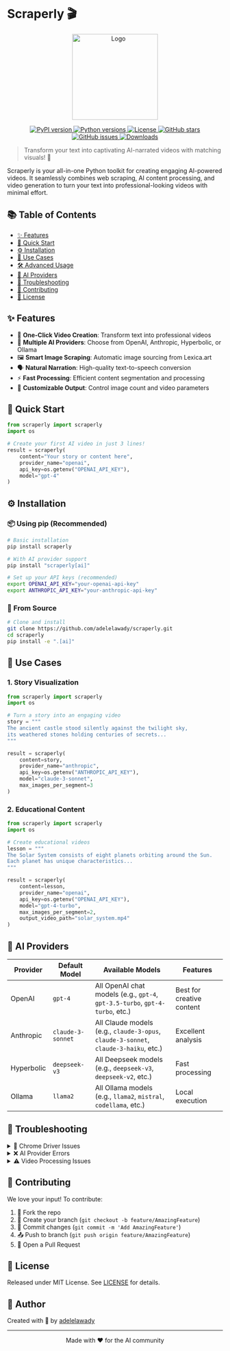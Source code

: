 # Scraperly 🎬 

<p align="center">
  <img src="https://github.com/user-attachments/assets/d2acb889-33a8-4eed-9c24-18b4693e5cfc" alt="Logo" width="200">
</p>

<p align="center">
  <a href="https://pypi.org/project/scraperly/">
    <img src="https://img.shields.io/pypi/v/scraperly.svg" alt="PyPI version">
  </a>
  <a href="https://pypi.org/project/scraperly/">
    <img src="https://img.shields.io/pypi/pyversions/scraperly.svg" alt="Python versions">
  </a>
  <a href="https://github.com/adelelawady/scraperly/blob/main/LICENSE">
    <img src="https://img.shields.io/github/license/adelelawady/scraperly.svg" alt="License">
  </a>
  <a href="https://github.com/adelelawady/scraperly/stargazers">
    <img src="https://img.shields.io/github/stars/adelelawady/scraperly.svg" alt="GitHub stars">
  </a>
  <a href="https://github.com/adelelawady/scraperly/issues">
    <img src="https://img.shields.io/github/issues/adelelawady/scraperly.svg" alt="GitHub issues">
  </a>
  <a href="https://pepy.tech/project/scraperly">
    <img src="https://static.pepy.tech/badge/scraperly" alt="Downloads">
  </a>
</p>

> Transform your text into captivating AI-narrated videos with matching visuals! 🚀

Scraperly is your all-in-one Python toolkit for creating engaging AI-powered videos. It seamlessly combines web scraping, AI content processing, and video generation to turn your text into professional-looking videos with minimal effort.

## 📚 Table of Contents
- [✨ Features](#-features)
- [🚀 Quick Start](#-quick-start)
- [⚙️ Installation](#️-installation)
- [🎯 Use Cases](#-use-cases)
- [🛠️ Advanced Usage](#️-advanced-usage)
- [🤖 AI Providers](#-ai-providers)
- [🔧 Troubleshooting](#-troubleshooting)
- [👥 Contributing](#-contributing)
- [📝 License](#-license)

## ✨ Features

- 🎥 **One-Click Video Creation**: Transform text into professional videos
- 🤖 **Multiple AI Providers**: Choose from OpenAI, Anthropic, Hyperbolic, or Ollama
- 🖼️ **Smart Image Scraping**: Automatic image sourcing from Lexica.art
- 🗣️ **Natural Narration**: High-quality text-to-speech conversion
- ⚡ **Fast Processing**: Efficient content segmentation and processing
- 🎨 **Customizable Output**: Control image count and video parameters

## 🚀 Quick Start

```python
from scraperly import scraperly
import os

# Create your first AI video in just 3 lines!
result = scraperly(
    content="Your story or content here",
    provider_name="openai",
    api_key=os.getenv("OPENAI_API_KEY"),
    model="gpt-4"
)
```

## ⚙️ Installation

### 📦 Using pip (Recommended)
```bash
# Basic installation
pip install scraperly

# With AI provider support
pip install "scraperly[ai]"

# Set up your API keys (recommended)
export OPENAI_API_KEY="your-openai-api-key"
export ANTHROPIC_API_KEY="your-anthropic-api-key"
```

### 🔧 From Source
```bash
# Clone and install
git clone https://github.com/adelelawady/scraperly.git
cd scraperly
pip install -e ".[ai]"
```

## 🎯 Use Cases

### 1. Story Visualization
```python
from scraperly import scraperly
import os

# Turn a story into an engaging video
story = """
The ancient castle stood silently against the twilight sky,
its weathered stones holding centuries of secrets...
"""

result = scraperly(
    content=story,
    provider_name="anthropic",
    api_key=os.getenv("ANTHROPIC_API_KEY"),
    model="claude-3-sonnet",
    max_images_per_segment=3
)
```

### 2. Educational Content
```python
from scraperly import scraperly
import os

# Create educational videos
lesson = """
The Solar System consists of eight planets orbiting around the Sun.
Each planet has unique characteristics...
"""

result = scraperly(
    content=lesson,
    provider_name="openai",
    api_key=os.getenv("OPENAI_API_KEY"),
    model="gpt-4-turbo",
    max_images_per_segment=2,
    output_video_path="solar_system.mp4"
)
```

## 🤖 AI Providers

| Provider | Default Model | Available Models | Features |
|----------|--------------|------------------|-----------|
| OpenAI | `gpt-4` | All OpenAI chat models (e.g., `gpt-4`, `gpt-3.5-turbo`, `gpt-4-turbo`, etc.) | Best for creative content |
| Anthropic | `claude-3-sonnet` | All Claude models (e.g., `claude-3-opus`, `claude-3-sonnet`, `claude-3-haiku`, etc.) | Excellent analysis |
| Hyperbolic | `deepseek-v3` | All Deepseek models (e.g., `deepseek-v3`, `deepseek-v2`, etc.) | Fast processing |
| Ollama | `llama2` | All Ollama models (e.g., `llama2`, `mistral`, `codellama`, etc.) | Local execution |

## 🔧 Troubleshooting

<details>
<summary>🚫 Chrome Driver Issues</summary>

- ✅ Update Chrome to latest version
- ✅ Verify matching chromedriver version
- ✅ Check system PATH configuration
</details>

<details>
<summary>❌ AI Provider Errors</summary>

- ✅ Verify API key validity
- ✅ Check provider status
- ✅ Confirm model availability
</details>

<details>
<summary>⚠️ Video Processing Issues</summary>

- ✅ Install/update FFmpeg
- ✅ Check disk space
- ✅ Verify file permissions
</details>

## 🤝 Contributing

We love your input! To contribute:

1. 🍴 Fork the repo
2. 🌿 Create your branch (`git checkout -b feature/AmazingFeature`)
3. 💾 Commit changes (`git commit -m 'Add AmazingFeature'`)
4. 📤 Push to branch (`git push origin feature/AmazingFeature`)
5. 🎁 Open a Pull Request

## 📝 License

Released under MIT License. See [LICENSE](LICENSE) for details.

## 👤 Author

Created with 💖 by [adelelawady](mailto:adel50ali5@gmail.com)

---

<p align="center">
  Made with ❤️ for the AI community
</p>


